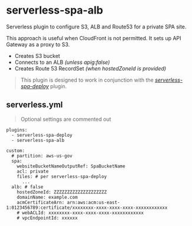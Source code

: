 # serverless-spa-alb

Serverless plugin to configure S3, ALB and Route53 for a private SPA site.

This approach is useful when CloudFront is not permitted. It sets up API Gateway as a proxy to S3.

* Creates S3 bucket
* Connects to an ALB _(unless apig:false)_
* Creates Route 53 RecordSet _(when hostedZoneId is provided)_

> This plugin is designed to work in conjunction with the [_serverless-spa-deploy_](https://github.com/DanteInc/serverless-spa-deploy) plugin.

## serverless.yml

> Optional settings are commented out

```
plugins:
  - serverless-spa-deploy
  - serverless-spa-alb

custom:
  # partition: aws-us-gov
  spa:
    websiteBucketNameOutputRef: SpaBucketName
    acl: private
    files: # per serverless-spa-deploy
      ...
  alb: # false
    hostedZoneId: ZZZZZZZZZZZZZZZZZZZZ
    domainName: example.com
    acmCertificateArn: arn:aws:acm:us-east-1:0123456789:certificate/xxxxxxxx-xxxx-xxxx-xxxx-xxxxxxxxxxxx
    # webACLId: xxxxxxxx-xxxx-xxxx-xxxx-xxxxxxxxxxxx
    # vpcEndpointId: xxxxxx
```
